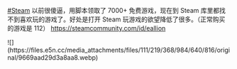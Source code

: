 <p><a href="https://e5n.cc/tags/Steam" class="mention hashtag" rel="tag">#<span>Steam</span></a> 以前很傻逼，用脚本领取了 7000+ 免费游戏，现在到 Steam 库里都找不到喜欢玩的游戏了。好处是打开 Steam 玩游戏的欲望降低了很多。（正常购买的游戏是 112） <a href="https://steamcommunity.com/id/eallion" target="_blank" rel="nofollow noopener" translate="no"><span class="invisible">https://</span><span class="">steamcommunity.com/id/eallion</span><span class="invisible"></span></a></p>
![](https://files.e5n.cc/media_attachments/files/111/219/368/984/640/816/original/9669aad29d3a8aa8.webp)